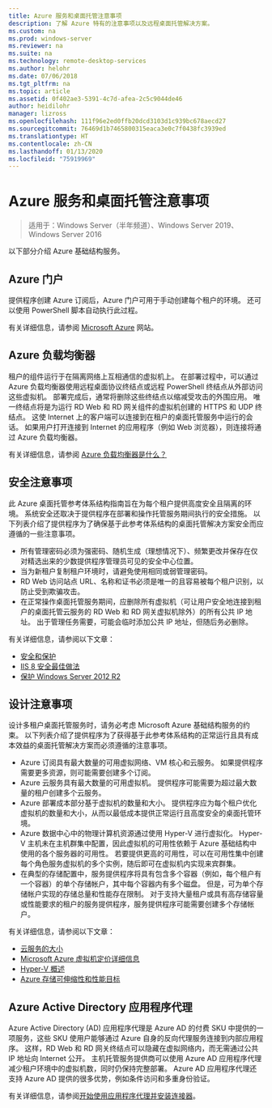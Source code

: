 ```yaml
---
title: Azure 服务和桌面托管注意事项
description: 了解 Azure 特有的注意事项以及远程桌面托管解决方案。
ms.custom: na
ms.prod: windows-server
ms.reviewer: na
ms.suite: na
ms.technology: remote-desktop-services
ms.author: helohr
ms.date: 07/06/2018
ms.tgt_pltfrm: na
ms.topic: article
ms.assetid: 0f402ae3-5391-4c7d-afea-2c5c9044de46
author: heidilohr
manager: lizross
ms.openlocfilehash: 111f96e2ed0ffb20dcd3103d1c939bc678aecd27
ms.sourcegitcommit: 76469d1b7465800315eaca3e0c7f0438fc3939ed
ms.translationtype: HT
ms.contentlocale: zh-CN
ms.lasthandoff: 01/13/2020
ms.locfileid: "75919969"
---
```

# <a name="azure-services-and-considerations-for-desktop-hosting"></a>Azure 服务和桌面托管注意事项

>适用于：Windows Server（半年频道）、Windows Server 2019、Windows Server 2016

以下部分介绍 Azure 基础结构服务。
  
## <a name="azure-portal"></a>Azure 门户

提供程序创建 Azure 订阅后，Azure 门户可用于手动创建每个租户的环境。 还可以使用 PowerShell 脚本自动执行此过程。  

有关详细信息，请参阅 [Microsoft Azure](https://www.azure.microsoft.com) 网站。
  
## <a name="azure-load-balancer"></a>Azure 	负载均衡器

租户的组件运行于在隔离网络上互相通信的虚拟机上。 在部署过程中，可以通过 Azure 负载均衡器使用远程桌面协议终结点或远程 PowerShell 终结点从外部访问这些虚拟机。 部署完成后，通常将删除这些终结点以缩减受攻击的外围应用。 唯一终结点将是为运行 RD Web 和 RD 网关组件的虚拟机创建的 HTTPS 和 UDP 终结点。 这使 Internet 上的客户端可以连接到在租户的桌面托管服务中运行的会话。 如果用户打开连接到 Internet 的应用程序（例如 Web 浏览器），则连接将通过 Azure 负载均衡器。  
  
有关详细信息，请参阅 [Azure 负载均衡器是什么？](https://azure.microsoft.com/documentation/articles/virtual-machines-linux-load-balance/)
  
## <a name="security-considerations"></a>安全注意事项

此 Azure 桌面托管参考体系结构指南旨在为每个租户提供高度安全且隔离的环境。 系统安全还取决于提供程序在部署和操作托管服务期间执行的安全措施。 以下列表介绍了提供程序为了确保基于此参考体系结构的桌面托管解决方案安全而应遵循的一些注意事项。

- 所有管理密码必须为强密码、随机生成（理想情况下）、频繁更改并保存在仅对精选出来的少数提供程序管理员可见的安全中心位置。  
- 当为新租户复制租户环境时，请避免使用相同或弱管理密码。
- RD Web 访问站点 URL、名称和证书必须是唯一的且容易被每个租户识别，以防止受到欺骗攻击。  
- 在正常操作桌面托管服务期间，应删除所有虚拟机（可让用户安全地连接到租户的桌面托管云服务的 RD Web 和 RD 网关虚拟机除外）的所有公共 IP 地址。 出于管理任务需要，可能会临时添加公共 IP 地址，但随后务必删除。  
  
有关详细信息，请参阅以下文章：

- [安全和保护](https://docs.microsoft.com/previous-versions/windows/it-pro/windows-server-2012-R2-and-2012/hh831778(v=ws.11))  
- [IIS 8 安全最佳做法](https://docs.microsoft.com/previous-versions/windows/it-pro/windows-server-2012-R2-and-2012/jj635855(v=ws.11))  
- [保护 Windows Server 2012 R2](https://docs.microsoft.com/previous-versions/windows/it-pro/windows-server-2012-R2-and-2012/hh831360(v=ws.11))  
  
## <a name="design-considerations"></a>设计注意事项

设计多租户桌面托管服务时，请务必考虑 Microsoft Azure 基础结构服务的约束。 以下列表介绍了提供程序为了获得基于此参考体系结构的正常运行且具有成本效益的桌面托管解决方案而必须遵循的注意事项。  
  
- Azure 订阅具有最大数量的可用虚拟网络、VM 核心和云服务。 如果提供程序需要更多资源，则可能需要创建多个订阅。
- Azure 云服务具有最大数量的可用虚拟机。 提供程序可能需要为超过最大数量的租户创建多个云服务。  
- Azure 部署成本部分基于虚拟机的数量和大小。 提供程序应为每个租户优化虚拟机的数量和大小，从而以最低成本提供正常运行且高度安全的桌面托管环境。  
- Azure 数据中心中的物理计算机资源通过使用 Hyper-V 进行虚拟化。 Hyper-V 主机未在主机群集中配置，因此虚拟机的可用性依赖于 Azure 基础结构中使用的各个服务器的可用性。 若要提供更高的可用性，可以在可用性集中创建每个角色服务虚拟机的多个实例，随后即可在虚拟机内实现来宾群集。  
- 在典型的存储配置中，服务提供程序将具有包含多个容器（例如，每个租户有一个容器）的单个存储帐户，其中每个容器内有多个磁盘。 但是，可为单个存储帐户实现的存储总量和性能存在限制。 对于支持大量租户或具有高存储容量或性能要求的租户的服务提供程序，服务提供程序可能需要创建多个存储帐户。  
  
有关详细信息，请参阅以下文章：

- [云服务的大小](https://docs.microsoft.com/azure/cloud-services/cloud-services-sizes-specs)  
- [Microsoft Azure 虚拟机定价详细信息](https://azure.microsoft.com/pricing/details/virtual-machines/)  
- [Hyper-V 概述](https://docs.microsoft.com/previous-versions/windows/it-pro/windows-server-2012-R2-and-2012/hh831531(v=ws.11))  
- [Azure 存储可伸缩性和性能目标](https://docs.microsoft.com/azure/storage/common/storage-scalability-targets)  

## <a name="azure-active-directory-application-proxy"></a>Azure Active Directory 应用程序代理

Azure Active Directory (AD) 应用程序代理是 Azure AD 的付费 SKU 中提供的一项服务，这些 SKU 使用户能够通过 Azure 自身的反向代理服务连接到内部应用程序。 这样，RD Web 和 RD 网关终结点可以隐藏在虚拟网络内，而无需通过公共 IP 地址向 Internet 公开。 主机托管服务提供商可以使用 Azure AD 应用程序代理减少租户环境中的虚拟机数，同时仍保持完整部署。 Azure AD 应用程序代理还支持 Azure AD 提供的很多优势，例如条件访问和多重身份验证。

有关详细信息，请参阅[开始使用应用程序代理并安装连接器](https://docs.microsoft.com/azure/active-directory/manage-apps/application-proxy-enable)。